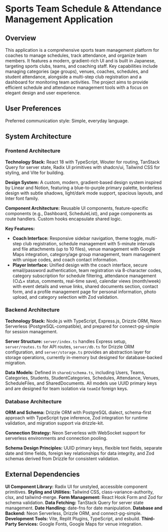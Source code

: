 # Sports Team Schedule & Attendance Management Application

## Overview
This application is a comprehensive sports team management platform for coaches to manage schedules, track attendance, and organize team members. It features a modern, gradient-rich UI and is built in Japanese, targeting sports clubs, teams, and coaching staff. Key capabilities include managing categories (age groups), venues, coaches, schedules, and student attendance, alongside a multi-step club registration and a dashboard for monitoring team activities. The project aims to provide efficient schedule and attendance management tools with a focus on elegant design and user experience.

## User Preferences
Preferred communication style: Simple, everyday language.

## System Architecture

### Frontend Architecture
**Technology Stack:** React 18 with TypeScript, Wouter for routing, TanStack Query for server state, Radix UI primitives with shadcn/ui, Tailwind CSS for styling, and Vite for building.

**Design System:** A custom, modern, gradient-based design system inspired by Linear and Notion, featuring a blue-to-purple primary palette, borderless design with subtle shadows, light/dark mode support, spacious layouts, and Inter font family.

**Component Architecture:** Reusable UI components, feature-specific components (e.g., Dashboard, ScheduleList), and page components as route handlers. Custom hooks encapsulate shared logic.

**Key Features:**
*   **Coach Interface:** Responsive sidebar navigation, theme toggle, multi-step club registration, schedule management with 5-minute intervals and file attachments (up to 10 files), venue management with Google Maps integration, category/age group management, team management with unique codes, and coach contact information.
*   **Player Interface:** Unified design with the coach interface, secure email/password authentication, team registration via 8-character codes, category subscription for schedule filtering, attendance management (○△× status, comments, real-time save), calendar views (month/week) with event details and venue links, shared documents section, contact form, and a profile management page for personal information, photo upload, and category selection with Zod validation.

### Backend Architecture
**Technology Stack:** Node.js with TypeScript, Express.js, Drizzle ORM, Neon Serverless (PostgreSQL-compatible), and prepared for connect-pg-simple for session management.

**Server Structure:** `server/index.ts` handles Express setup, `server/routes.ts` for API routes, `server/db.ts` for Drizzle ORM configuration, and `server/storage.ts` provides an abstraction layer for storage operations, currently in-memory but designed for database-backed migration.

**Data Models:** Defined in `shared/schema.ts`, including Users, Teams, Categories, Students, StudentCategories, Schedules, Attendance, Venues, ScheduleFiles, and SharedDocuments. All models use UUID primary keys and are designed for team isolation via `teamId` foreign keys.

### Database Architecture
**ORM and Schema:** Drizzle ORM with PostgreSQL dialect, schema-first approach with TypeScript type inference, Zod integration for runtime validation, and migration support via drizzle-kit.

**Connection Strategy:** Neon Serverless with WebSocket support for serverless environments and connection pooling.

**Schema Design Principles:** UUID primary keys, flexible text fields, separate date and time fields, foreign key relationships for data integrity, and Zod schemas derived from Drizzle for consistent validation.

## External Dependencies
**UI Component Library:** Radix UI for unstyled, accessible component primitives.
**Styling and Utilities:** Tailwind CSS, class-variance-authority, clsx, and tailwind-merge.
**Form Management:** React Hook Form and Zod for schema validation.
**Data Fetching:** TanStack Query for server state management.
**Date Handling:** date-fns for date manipulation.
**Database and Backend:** Neon Serverless, Drizzle ORM, and connect-pg-simple.
**Development Tools:** Vite, Replit Plugins, TypeScript, and esbuild.
**Third-Party Services:** Google Fonts, Google Maps for venue integration.
